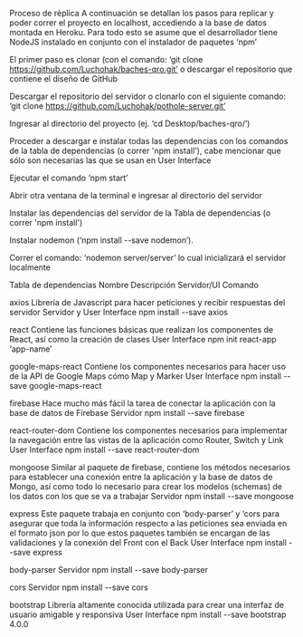  Proceso de réplica
A continuación se detallan los pasos para replicar y poder correr el proyecto en localhost, accediendo a la base de datos montada en Heroku. Para todo esto se asume que el desarrollador tiene NodeJS instalado en conjunto con el instalador de paquetes ‘npm’


El primer paso es clonar (con el comando: ‘git clone https://github.com/Luchohak/baches-qro.git’ o descargar el repositorio que contiene el diseño de GitHub

Descargar el repositorio del servidor o clonarlo con el siguiente comando: ‘git clone https://github.com/Luchohak/pothole-server.git’

Ingresar al directorio del proyecto (ej. ‘cd Desktop/baches-qro/’)

Proceder a descargar e instalar todas las dependencias con los comandos de la tabla de dependencias (o correr 'npm install'), cabe mencionar que sólo son necesarias las que se usan en User Interface

Ejecutar el comando ‘npm start’ 

Abrir otra ventana de la terminal e ingresar al directorio del servidor 

Instalar las dependencias del servidor de la Tabla de dependencias (o correr 'npm install')

Instalar nodemon (‘npm install --save nodemon’).

Correr el comando: ‘nodemon server/server’ lo cual inicializará el servidor localmente


Tabla de dependencias
Nombre
Descripción
Servidor/UI
Comando

axios
Librería de Javascript para hacer peticiones y recibir respuestas del servidor
Servidor y User Interface
npm install --save axios

react
Contiene las funciones básicas que realizan los componentes de React, así como la creación de clases
User Interface
npm init react-app ‘app-name’

google-maps-react
Contiene los componentes necesarios para hacer uso de la API de Google Maps cómo Map y Marker 
User Interface
npm install --save google-maps-react

firebase
Hace mucho más fácil la tarea de conectar la aplicación con la base de datos de Firebase
Servidor
npm install --save firebase

react-router-dom
Contiene los componentes necesarios para implementar la navegación entre las vistas de la aplicación como Router, Switch y Link
User Interface
npm install --save react-router-dom 

mongoose
Similar al paquete de firebase, contiene los métodos necesarios para establecer una conexión entre la aplicación y la base de datos de Mongo, así como todo lo necesario para crear los modelos (schemas) de los datos con los que se va a trabajar
Servidor
npm install --save mongoose

express
Este paquete trabaja en conjunto con ‘body-parser’ y ‘cors para asegurar que toda la información respecto a las peticiones sea enviada en el formato json por lo que estos paquetes también se encargan de las validaciones y la conexión del Front con el Back 
User Interface
npm install --save express

body-parser
Servidor
npm install --save body-parser

cors
Servidor
npm install --save cors 

bootstrap
Librería altamente conocida utilizada para crear una interfaz de usuario amigable y responsiva
User Interface
npm install --save bootstrap 4.0.0
